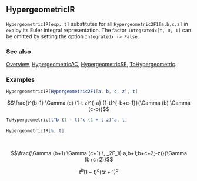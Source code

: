 ## HypergeometricIR

`HypergeometricIR[exp, t]` substitutes for all `Hypergeometric2F1[a,b,c,z]` in `exp` by its Euler integral representation. The factor `Integratedx[t, 0, 1]` can be omitted by setting the option `Integratedx -> False`.

### See also

[Overview](Extra/FeynCalc.md), [HypergeometricAC](HypergeometricAC.md), [HypergeometricSE](HypergeometricSE.md), [ToHypergeometric](ToHypergeometric.md).

### Examples

```mathematica
HypergeometricIR[Hypergeometric2F1[a, b, c, z], t]
```

$$\frac{t^{b-1} \Gamma (c) (1-t z)^{-a} (1-t)^{-b+c-1}}{\Gamma (b) \Gamma (c-b)}$$

```mathematica
ToHypergeometric[t^b (1 - t)^c (1 + t z)^a, t] 
 
HypergeometricIR[%, t] 
  
 

```

$$\frac{\Gamma (b+1) \Gamma (c+1) \, _2F_1(-a,b+1;b+c+2;-z)}{\Gamma (b+c+2)}$$

$$t^b (1-t)^c (t z+1)^a$$